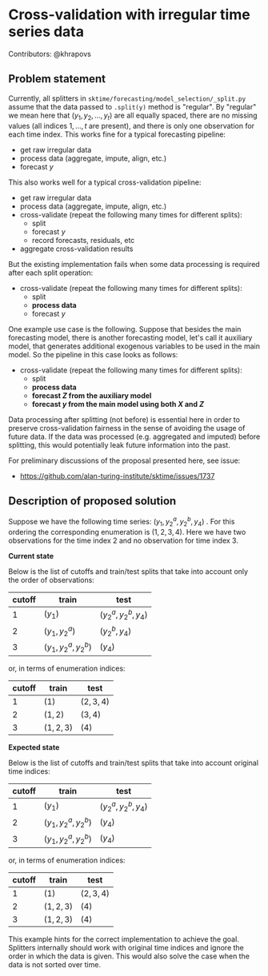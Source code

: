 # Cross-validation with irregular time series data

Contributors: @khrapovs

## Problem statement

Currently, all splitters in `sktime/forecasting/model_selection/_split.py` assume that the data passed to `.split(y)` method is "regular". By "regular" we mean here that $(y_1,y_2,\ldots,y_t)$ are all equally spaced, there are no missing values (all indices $1,\ldots,t$ are present), and there is only one observation for each time index. This works fine for a typical forecasting pipeline:
- get raw irregular data
- process data (aggregate, impute, align, etc.)
- forecast $y$

This also works well for a typical cross-validation pipeline:
- get raw irregular data
- process data (aggregate, impute, align, etc.)
- cross-validate (repeat the following many times for different splits):
  - split
  - forecast $y$
  - record forecasts, residuals, etc
- aggregate cross-validation results

But the existing implementation fails when some data processing is required after each split operation:
- cross-validate (repeat the following many times for different splits):
  - split
  - **process data**
  - forecast $y$

One example use case is the following. Suppose that besides the main forecasting model, there is another forecasting model, let's call it auxiliary model, that generates additional exogenous variables to be used in the main model. So the pipeline in this case looks as follows:
- cross-validate (repeat the following many times for different splits):
  - split
  - **process data**
  - **forecast $Z$ from the auxiliary model**
  - **forecast $y$ from the main model using both $X$ and $Z$**

Data processing after splitting (not before) is essential here in order to preserve cross-validation fairness in the sense of avoiding the usage of future data. If the data was processed (e.g. aggregated and imputed) before splitting, this would potentially leak future information into the past.

For preliminary discussions of the proposal presented here, see issue:
- https://github.com/alan-turing-institute/sktime/issues/1737

## Description of proposed solution

Suppose we have the following time series: $(y_1,y_2^a,y_2^b,y_4)$ . For this ordering the corresponding enumeration is $(1,2,3,4)$. Here we have two observations for the time index $2$ and no observation for time index $3$.

**Current state**

Below is the list of cutoffs and train/test splits that take into account only the order of observations:

| cutoff | train               | test                |
|--------|---------------------|---------------------|
| 1      | $(y_1)$             | $(y_2^a,y_2^b,y_4)$ |
| 2      | $(y_1,y_2^a)$       | $(y_2^b,y_4)$       |
| 3      | $(y_1,y_2^a,y_2^b)$ | $(y_4)$             |

or, in terms of enumeration indices:

| cutoff | train             | test      |
|--------|-------------------|-----------|
| 1      | $(1)$             | $(2,3,4)$ |
| 2      | $(1,2)$           | $(3,4)$   |
| 3      | $(1,2,3)$         | $(4)$     |

**Expected state**

Below is the list of cutoffs and train/test splits that take into account original time indices:

| cutoff | train               | test                |
|--------|---------------------|---------------------|
| 1      | $(y_1)$             | $(y_2^a,y_2^b,y_4)$ |
| 2      | $(y_1,y_2^a,y_2^b)$ | $(y_4)$             |
| 3      | $(y_1,y_2^a,y_2^b)$ | $(y_4)$             |

or, in terms of enumeration indices:

| cutoff | train               | test      |
|--------|---------------------|-----------|
| 1      | $(1)$               | $(2,3,4)$ |
| 2      | $(1,2,3)$           | $(4)$     |
| 3      | $(1,2,3)$           | $(4)$     |

This example hints for the correct implementation to achieve the goal. Splitters internally should work with original time indices and ignore the order in which the data is given. This would also solve the case when the data is not sorted over time.
